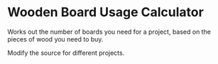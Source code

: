 # Wooden Board Usage Calculator

Works out the number of boards you need for a project, based on the pieces of wood you need to buy.

Modify the source for different projects.
